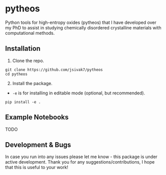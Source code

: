# pytheos

Python tools for high-entropy oxides (pytheos) that I have developed over my PhD to assist in studying chemically disordered crystalline materials with computational methods.

## Installation
1. Clone the repo.
```
git clone https://github.com/jsivak7/pytheos
cd pytheos 
```
2. Install the package.
- `-e` is for installing in editable mode (optional, but recommended).
```
pip install -e .
```

## Example Notebooks
TODO


## Development & Bugs
In case you run into any issues please let me know - this package is under active development. Thank you for any suggestions/contributions, I hope that this is useful to your work!